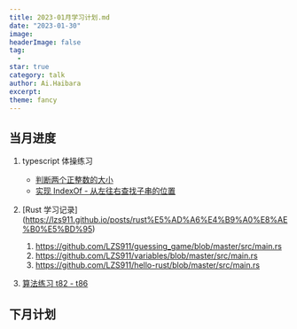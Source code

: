 ```yaml
---
title: 2023-01月学习计划.md
date: "2023-01-30"
image: 
headerImage: false
tag:
  -
star: true
category: talk
author: Ai.Haibara
excerpt: 
theme: fancy
---
```


## 当月进度

1. typescript 体操练习
   * [判断两个正整数的大小](<https://lzs911.github.io/posts/Typescript%20%E4%BD%93%E6%93%8D%E7%BB%83%E4%B9%A0#4-判断两个正整数的大小>)
   * [实现 IndexOf - 从左往右查找子串的位置](<https://lzs911.github.io/posts/Typescript%20%E4%BD%93%E6%93%8D%E7%BB%83%E4%B9%A0#5-实现-indexof---从左往右查找子串的位置>)

2. [Rust 学习记录] (<https://lzs911.github.io/posts/rust%E5%AD%A6%E4%B9%A0%E8%AE%B0%E5%BD%95>)
  
   1. <https://github.com/LZS911/guessing_game/blob/master/src/main.rs>
   2. <https://github.com/LZS911/variables/blob/master/src/main.rs>
   3. <https://github.com/LZS911/hello-rust/blob/master/src/main.rs>

3. [算法练习 t82 - t86](https://github.com/LZS911/algorithm/tree/master/src/t82)

## 下月计划

